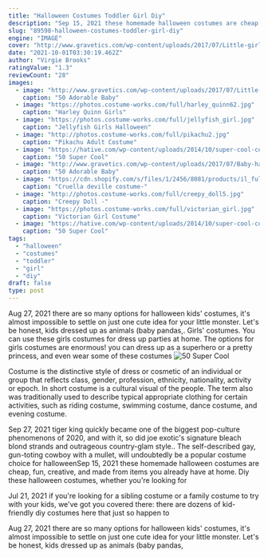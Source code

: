 ```yaml
---
title: "Halloween Costumes Toddler Girl Diy"
description: "Sep 15, 2021 these homemade halloween costumes are cheap, fun, creative, and made from items you already have at home. Diy these halloween costumes, whether you're looking for"
slug: "89598-halloween-costumes-toddler-girl-diy"
engine: "IMAGE"
cover: "http://www.gravetics.com/wp-content/uploads/2017/07/Little-girls-Halloween-costumes-Lucy-Ethel.jpg"
date: "2021-10-01T03:30:19.462Z"
author: "Virgie Brooks"
ratingValue: "1.3"
reviewCount: "28"
images:
  - image: "http://www.gravetics.com/wp-content/uploads/2017/07/Little-girls-Halloween-costumes-Lucy-Ethel.jpg"
    caption: "50 Adorable Baby"
  - image: "https://photos.costume-works.com/full/harley_quinn62.jpg"
    caption: "Harley Quinn Girls"
  - image: "https://photos.costume-works.com/full/jellyfish_girl.jpg"
    caption: "Jellyfish Girls Halloween"
  - image: "http://photos.costume-works.com/full/pikachu2.jpg"
    caption: "Pikachu Adult Costume"
  - image: "https://hative.com/wp-content/uploads/2014/10/super-cool-costume-ideas/29-baby-referee-halloween-costume.jpg"
    caption: "50 Super Cool"
  - image: "http://www.gravetics.com/wp-content/uploads/2017/07/Baby-halloween-costumes.jpg"
    caption: "50 Adorable Baby"
  - image: "https://cdn.shopify.com/s/files/1/2456/8081/products/il_fullxfull.496929931_k1hv_7241078f-714f-46ff-8927-acae901d7792_1024x1024@2x.jpg?v=1581542603"
    caption: "Cruella deville costume-"
  - image: "http://photos.costume-works.com/full/creepy_doll5.jpg"
    caption: "Creepy Doll -"
  - image: "https://photos.costume-works.com/full/victorian_girl.jpg"
    caption: "Victorian Girl Costume"
  - image: "https://hative.com/wp-content/uploads/2014/10/super-cool-costume-ideas/44-diy-mario-and-luigi-costumes.jpg"
    caption: "50 Super Cool"
tags:
  - "halloween"
  - "costumes"
  - "toddler"
  - "girl"
  - "diy"
draft: false
type: post
---
```


Aug 27, 2021 there are so many options for halloween kids' costumes, it's almost impossible to settle on just one cute idea for your little monster. Let's be honest, kids dressed up as animals (baby pandas,. Girls' costumes. You can use these girls costumes for dress up parties at home. The options for girls costumes are enormous! you can dress up as a superhero or a pretty princess, and even wear some of these costumes
![50 Super Cool](https://hative.com/wp-content/uploads/2014/10/super-cool-costume-ideas/44-diy-mario-and-luigi-costumes.jpg "50 Super Cool")

Costume is the distinctive style of dress or cosmetic of an individual or group that reflects class, gender, profession, ethnicity, nationality, activity or epoch. In short costume is a cultural visual of the people. The term also was traditionally used to describe typical appropriate clothing for certain activities, such as riding costume, swimming costume, dance costume, and evening costume.
<!--inArticleAds-->

<!--galleryOne-->

Sep 27, 2021 tiger king quickly became one of the biggest pop-culture phenomenons of 2020, and with it, so did joe exotic's signature bleach blond strands and outrageous country-glam style.. The self-described gay, gun-toting cowboy with a mullet, will undoubtedly be a popular costume choice for halloweenSep 15, 2021 these homemade halloween costumes are cheap, fun, creative, and made from items you already have at home. Diy these halloween costumes, whether you're looking for
<!--inArticleAds-->

<!--galleryTwo-->

Jul 21, 2021 if you're looking for a sibling costume or a family costume to try with your kids, we've got you covered there: there are dozens of kid-friendly diy costumes here that just so happen to
<!--galleryThree-->

Aug 27, 2021 there are so many options for halloween kids' costumes, it's almost impossible to settle on just one cute idea for your little monster. Let's be honest, kids dressed up as animals (baby pandas,